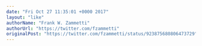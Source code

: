 ```yaml
---
date: "Fri Oct 27 11:35:01 +0000 2017"
layout: "like"
authorName: "Frank W. Zammetti"
authorUrl: "https://twitter.com/fzammetti"
originalPost: "https://twitter.com/fzammetti/status/923875680806473729"
---
```

